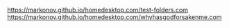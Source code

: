 https://markonov.github.io/homedesktop.com/test-folders.com
https://markonov.github.io/homedesktop.com/whyhasgodforsakenme.com
